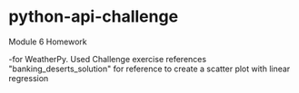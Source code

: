 # python-api-challenge
Module 6 Homework


-for WeatherPy. Used Challenge exercise references "banking_deserts_solution" for reference to create a scatter plot with linear regression